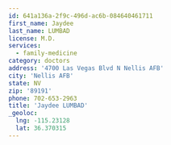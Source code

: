 ```yaml
---
id: 641a136a-2f9c-496d-ac6b-084640461711
first_name: Jaydee
last_name: LUMBAD
license: M.D.
services:
  - family-medicine
category: doctors
address: '4700 Las Vegas Blvd N Nellis AFB'
city: 'Nellis AFB'
state: NV
zip: '89191'
phone: 702-653-2963
title: 'Jaydee LUMBAD'
_geoloc:
  lng: -115.23128
  lat: 36.370315
---
```

